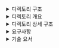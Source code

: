 <details>
<summary>디렉토리 구조</summary>

```
📁 src
 ├──── 📁 dto
 │      ├──── 📁 account
 │      ├──── 📁 inquiry
 │      ├──── 📁 transaction
 │      └──── 📁 user
 │             ├──── 📁 adimin
 │             └──── 📁 client
 ├──── 📁 entity
 ├──── 📁 enumeration
 │      ├──── 📁 admin
 │      ├──── 📁 client
 │      ├──── 📁 inquiry
 │      ├──── 📁 quiz
 │      └──── 📁 transaction
 ├──── 📁 exception
 │      ├──── 📁 account
 │      │      ├──── 📁 deposit
 │      │      └──── 📁 withdraw
 │      ├──── 📁 authentication
 │      ├──── 📁 inquiry
 │      ├──── 📁 regex
 │      ├──── 📁 transaction
 │      └──── 📁 user
 │             ├──── 📁 admin
 │             └──── 📁 client
 ├──── 📁 repository
 ├──── 📁 service
 ├──── 📁 utils
 ├──── 📁 view
 └──── 📄 Application.java
```

</details>

<details>
<summary>디렉토리 개요</summary>

- dto: 사용자에게 입력받는 데이터 혹은 출력하는 데이터를 담는 객체 
  - account: 계좌 조회, 계좌 등록
  - inquiry: 문의 조회, 문의 리스트 조회, 문의 등록, 문의 수정
  - transaction: 거래 내역 조횐
  - user: 관리자 조회, 고객 조회, 현재 로그인한 고객 조회, 고객 등록, 고객 정보 수정

- entity: 파일의 데이터를 담는 객체
  - 사용자(고객, 관리자), 계좌, 거래 내역, 문의

- enumeration: 객체의 속성으로 사용되는 열거형 상수
  - admin: 관리자 타입
  - client: 성별
  - inquiry: 문의 카테고리, 문의 처리 상태
  - transaction: 거래 상태, 거래 종류

- exception: 시스템에서 사용되는 사용자 정의 예외
  - account: 계좌 조회 불가, 유효하지 않는 계좌, ...
  - authentication: 인증 실패
  - inquiry: 문의 조회 불가, 존재하지 않는 문의
  - regex: 정규표현식 유효성
  - transaction: 거래내역 조회 불가, 이체 불가, ...
  - user: 계정 비활성화 상태, 존재하지 않는 계정, ...
  
- repository: 파일의 데이터를 저장하고 불러오는 객체

- service: 비즈니스 로직을 처리하는 객체

- utils: 시스템에서 사용되는 부가기능 객체

- view: 사용자에게 데이터를 입력받고 출력하는 객체

- Application.java: 프로그램을 실행하는 객체

</details>

<details>
<summary>디렉토리 상세 구조</summary>

```
📁 HS_BANK
 ├──── 📁 .github
 │      ├──── 📁 ISSUE_TEMPLATE
 │      │      ├──── 📄 ✅-feature-request.md
 │      │      └──── 📄 🐞-hotfix-report.md
 │      └──── 📄 PULL_REQUEST_TEMPLATE
 ├──── 📁 bin
 ├──── 📁 src
 │      ├──── 📁 dto
 │      │      ├──── 📁 account
 │      │      │      ├──── 📄 GetAccountDto.java
 │      │      │      ├──── 📄 RegisterAccountDto.java
 │      │      │      └──── 📄 RemoveAccount.java
 │      │      ├──── 📁 inquiry
 │      │      │      ├──── 📄 EditInquiryDto.java
 │      │      │      ├──── 📄 GetInquiryDto.java
 │      │      │      ├──── 📄 GetInquiryListDto.java
 │      │      │      ├──── 📄 RegisterInquiryDto.java
 │      │      │      └──── 📄 RemoveInquiry.java
 │      │      ├──── 📁 transaction
 │      │      │      ├──── 📄 Deposit.java
 │      │      │      ├──── 📄 GetTransactionDto.java
 │      │      │      ├──── 📄 TransferDto.java
 │      │      │      └──── 📄 WithdrawDto.java
 │      │      └──── 📁 user
 │      │             ├──── 📁 adimin
 │      │             │      ├──── 📄 RegisterAdminDto.java
 │      │             │      └──── 📄 RegisterMainAdminDto.java
 │      │             ├──── 📁 client
 │      │             │      ├──── 📄 AddPointDto.java
 │      │             │      ├──── 📄 GetClientDto.java
 │      │             │      ├──── 📄 GetCurrentClientDto.java
 │      │             │      ├──── 📄 RegisterClientDto.java
 │      │             │      └──── 📄 UpdateClientDto.java
 │      │             ├──── 📄 LoginDto.java
 │      │             └──── 📄 RegisterUserDto.java
 │      ├──── 📁 entity
 │      │      ├──── 📄 Account.java
 │      │      ├──── 📄 Admin.java
 │      │      ├──── 📄 Client.java
 │      │      ├──── 📄 Entity.java
 │      │      ├──── 📄 Inquiry.java
 │      │      ├──── 📄 Transaction.java
 │      │      └──── 📄 User.java
 │      ├──── 📁 enumeration
 │      │      ├──── 📁 admin
 │      │      │      └──── 📄 AdminType.java
 │      │      ├──── 📁 client
 │      │      │      └──── 📄 Gender.java
 │      │      ├──── 📁 inquiry
 │      │      │      ├──── 📄 InquiryCategory.java
 │      │      │      └──── 📄 InquiryStatus.java
 │      │      ├──── 📁 quiz
 │      │      │      └──── 📄 Quiz.java 
 │      │      ├──── 📁 transaction
 │      │      │      ├──── 📄 TransactionStatus.java
 │      │      │      └──── 📄 TransactionType.java
 │      │      └──── 📄 ActivationStatus.java
 │      ├──── 📁 exception
 │      │      ├──── 📁 account
 │      │      │      ├──── 📁 deposit
 │      │      │      │      ├──── 📄 DepositAccountDeactivateException.java
 │      │      │      │      └──── 📄 DepositAccountNotFoundException.java 
 │      │      │      ├──── 📁 withdraw
 │      │      │      │      ├──── 📄 WithdrawAccountDeactivateException.java
 │      │      │      │      └──── 📄 WithdrawAccountNotFoundException.java 
 │      │      │      ├──── 📄 AccountDeactivateException.java
 │      │      │      ├──── 📄 AccountExistException.java
 │      │      │      ├──── 📄 AccountListEmptyException.java
 │      │      │      ├──── 📄 AccountNotFoundException.java
 │      │      │      └──── 📄 BalanceInsufficientException.java
 │      │      ├──── 📁 authentication
 │      │      │      └──── 📄 AuthFailureException.java 
 │      │      ├──── 📁 inquiry
 │      │      │      ├──── 📄 InquiryListEmptyException.java
 │      │      │      └──── 📄 InquiryNotFoundException.java
 │      │      ├──── 📁 regex
 │      │      │      └──── 📄 RegexNotValidException.java
 │      │      ├──── 📁 transaction
 │      │      │      ├──── 📄 NotTransferException.java
 │      │      │      ├──── 📄 TransactionListEmptyException.java
 │      │      │      └──── 📄 TransactionNotFoundException.java
 │      │      ├──── 📁 user
 │      │      │      ├──── 📁 admin
 │      │      │      │      ├──── 📄 AdminDeactivateException.java
 │      │      │      │      ├──── 📄 AdminExistException.java
 │      │      │      │      └──── 📄 AdminNotFoundException.java 
 │      │      │      ├──── 📁 client
 │      │      │      │      ├──── 📄 ClientDeactivateException.java
 │      │      │      │      ├──── 📄 ClientExistException.java
 │      │      │      │      └──── 📄 ClientNotFoundException.java 
 │      │      ├──── 📄 BaseException.java
 │      │      ├──── 📄 DataAccessException.java
 │      │      └──── 📄 LogException.java
 │      ├──── 📁 repository
 │      │      ├──── 📄 AccountRepository.java
 │      │      ├──── 📄 AdminRepository.java
 │      │      ├──── 📄 ClientRepository.java
 │      │      ├──── 📄 InquiryRepository.java
 │      │      ├──── 📄 Repository.java 
 │      │      └──── 📄 TransactionRepository.java
 │      ├──── 📁 service
 │      │      ├──── 📄 AccountService.java
 │      │      ├──── 📄 AdminService.java
 │      │      ├──── 📄 ClientService.java
 │      │      ├──── 📄 InquiryService.java
 │      │      ├──── 📄 TransactionService.java
 │      │      └──── 📄 UserService.java
 │      ├──── 📁 utils
 │      │      ├──── 📄 CaptchaAuthentication.java
 │      │      ├──── 📄 DateTimeGenerator.java
 │      │      ├──── 📄 FilePathConstants.java
 │      │      └──── 📄 RegexValidator.java
 │      ├──── 📁 view
 │      │      ├──── 📄 AdminView.java
 │      │      ├──── 📄 ClientView.java
 │      │      ├──── 📄 InitialView.java
 │      │      ├──── 📄 LoginView.java
 │      │      ├──── 📄 QuizView.java
 │      │      └──── 📄 View.java
 │      └──── 📄 Application.java
 │──── 📁 Referenced Libraries
 │      └──── 📄 lombok.jar
 │──── 📄 .classpath
 │──── 📄 .gitignore
 │──── 📄 .project
 └──── 📄 README.md
```

</details>

<details>
<summary>요구사항</summary>

<img src="https://github.com/rlatkd/hs-bank/blob/main/assets/%EC%9A%94%EA%B5%AC%EC%82%AC%ED%95%AD%EC%A0%95%EC%9D%98.png">


<img src="https://github.com/rlatkd/hs-bank/blob/main/assets/%EC%9A%94%EA%B5%AC%EC%82%AC%ED%95%AD%EB%AA%85%EC%84%B8.png">

</details>


<details>
<summary>기술 요서</summary>

1. **BufferedReader**

자바에서 콘솔을 통해 사용자에게 입력받을 수 있는 방법은 Scanner 혹은 BufferedReader를 사용하는 것이다. Scanner는 1KB의 버퍼 사이즈를 갖고 있으며 데이터를 입력받는 즉시 전달한다. BufferedReader는 8KB의 버퍼 사이즈를 갖고 있으며 버퍼가 가득차거나 개행 문자가 나타나면 버퍼의 내용을 한번에 전달한다. Scanner는 입력받을 때마다 전달하기 때문에 한번에 읽어서 전달하는 BufferedReader보다 속도가 느리다. 

HS BANK 프로젝트는 콘솔 프로그램이므로 사용자의 입력을 빠르게 처리하는 것이 중요하다. 따라서 속도가 비교적 빠른 BufferedReader를 활용하여 프로그램의 성능을 향상하였다.

적용 : View.java

2. **추상 클래스 & 인터페이스**

공통되는 속성과 함수가 여러 곳에 퍼질수록 유지보수성이 저하되는 것은 당연하다. HS BANK 프로그램에는 유지보수성을 향상시키기 위해 추상클래스를 활용하여 공통되는 속성과 함수를 모두 공통화하였다. 또한 추상 메서드를 활용하여 클래스에 특정 함수를 구현하는 것을 강제하였다.

적용 : Repository.java, UserService.java

3. **사용자 정의 예외**

자바에서는 다양한 예외 클래스를 제공하지만, 때로는 개발자가 예외 클래스를 정의하여 사용자 예외 처리를 구현해야 할 때가 있다. 특히 HS BANK 프로그램은 금융 프로그램이기 때문에 예외의 의미를 정확하게 부여해야 한다. 때문에 사용자 예외 클래스를 정의하여 어떤 상황에 어떤 의미의 예외가 발생하는지 명확하게 하였다. 또한 사용자 예외를 화면 출력 클래스에서 처리하여 상황에 따라 어떤 화면을 출력할지 명시하였다. 이를 통해 유지보수성과 코드의 가독성을 크게 향상시켰다.

적용 : AccountNotFoundException.java

4. **템플릿 메서드 패턴**

템플릿 메서드 패턴은 여러 클래스에서 공통으로 사용하는 메서드를 템플릿화하여 상위 클래스에 정의하고, 하위 클래스마다 세부 동작을 다르게 구현하는 패턴이다. 

HS BANK 프로그램의 화면 출력 로직은 출력 시작, 출력, 출력 종료로 공통된다. 이러한 로직을 공통화하기 위해 화면 출력 클래스에 템플릿 메서드 패턴을 적용하였다.

적용 : View.java

5. **싱글톤 패턴**

싱글톤 패턴을 객체를 한번만 생성하여 재사용하는 패턴이다. 객체를 반복해서 생성하면 메모리 성능이 저하될 수 있다. 특히 프로그램의 사용자가 많은 경우 수많은 사용자의 요청을 처리하기 위해 객체를 반복하여 생성하면 메모리 누수 문제가 생길 수 있다. HS BANK 프로그램은 이러한 상황을 방지하고 메모리 효율을 높이기 위해 비즈니스 로직을 처리하는 클래스와 파일 IO 작업을 하는 클래스에 싱글톤 패턴을 적용하였다.

적용 : AccountService.java

6. **롬복 Getter & Builder**

롬복을 사용하여 Getter 함수를 자동 생성하였다. 또한 Builder를 사용하여 복잡한 객체 생성 코드를 단순화시키고 객체의 불변성을 유지시켰다. 이를 통해 코드의 유지보수성과 가독성을 향상시켰다.

적용 : Account.java

7. **제네릭 상속**

추상 클래스에 제네릭을 적용하여 공통 함수를 구현하는데 활용하였다. 특히 제네릭을 또 다른 추상 클래스에 상속시켜 제네릭의 타입을 명시하였다. 이를 통해 더 유연하게 공통 함수를 구현하도록 하였다.

적용 : Repository.java

8. **ArrayList**

데이터의 순서대로 아이디를 부여하는 HS BANK의 데이터 저장 로직에 적합한 자료구조인 ArrayList를 활용하였다.

적용 : Repository.java

9. **객체 직렬화**

파일에 저장해야하는 객체를 직렬화하여 파일에 저장할 수 있도록 하였다. 그리고 역직렬화를 통해 파일에 저장된 객체를 읽어올 수 있도록 하였다.

적용 : Entity.java

10. **FileStream, BufferedStream, ObjectStream**

파일에 객체를 직렬화하여 저장하기 위해 FileOutputStream, BufferedOutputStream, ObjectOutputStream을 사용하였다. 또한 파일에 저장된 객체를 역직렬화하기 위해 FileInputStream, BufferedInputStream, ObjectInputStream을 활용하였다. 특히 BufferedOutputStream와 BufferedInputStream를 활용하여 IO 성능을 향상시켰다.

적용 : Repository.java

11. **상수 & 열거형 상수**

여러 곳에서 반복 사용되는 데이터는 상수로 선언하였다. 그리고 카테고리가 분류되는 상수는 열거형 상수를 사용하여 유지보수성을 향상시켰다.

적용 : FilePathConstants, Gender.java

12. **정적 메서드**

여러 곳에서 반복 사용되는 함수는 정적 메서드로 선언하였다. 이를 통해 유지보수성을 향상시켰다.

적용 : DateTimeGenerator.java

13. **BufferedWriter를 통한 로깅**

상세 예외 내용을 파일에 기록하기 위해 FileWriter를 사용하였다. 특히 BufferedWriter을 사용해 IO 성능을 향상시켰다.

적용 : BaseException.java

14. **람다 & 스트림**

파일의 내용을 담는 객체 리스트를 사용자에게 출력할 내용을 담는 객체로 변환하기 위해 람다와 스트림을 활용하였다. 이를 통해 코드의 가독성과 유지보수성을 향상시켰다.

적용 : AccountService.java

15. **멀티 스레드**

HS BANK의 금융 상식 퀴즈 게임을 구현하기 위해 멀티 스레드를 사용하였다. 문제 출제와 카운트가 동시에 진행되게 하였다.

적용 : QuizView.java

16. **자바 Swing**

금융 상식 퀴즈 화면을 자바 Swing으로 구현하여 사용자의 편의성을 향상시켰다.

적용 : QuizView.java

</details>